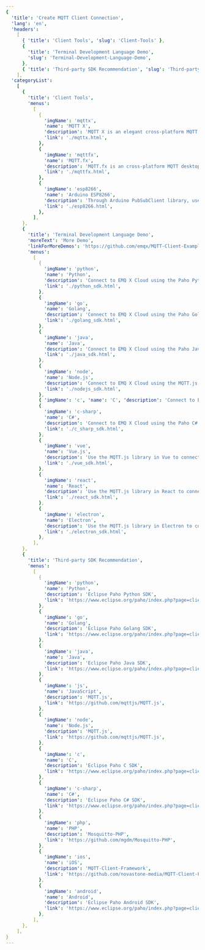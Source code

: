```yaml
---
{
  'title': 'Create MQTT Client Connection',
  'lang': 'en',
  'headers':
    [
      { 'title': 'Client Tools', 'slug': 'Client-Tools' },
      {
        'title': 'Terminal Development Language Demo',
        'slug': 'Terminal-Development-Language-Demo',
      },
      { 'title': 'Third-party SDK Recommendation', 'slug': 'Third-party-SDK-Recommendation' },
    ],
  'categoryList':
    [
      {
        'title': 'Client Tools',
        'menus':
          [
            {
              'imgName': 'mqttx',
              'name': 'MQTT X',
              'description': 'MQTT X is an elegant cross-platform MQTT 5.0 desktop client open sourced by EMQ, which supports macOS, Linux, Windows.',
              'link': './mqttx.html',
            },
            {
              'imgName': 'mqttfx',
              'name': 'MQTT.fx',
              'description': 'MQTT.fx is an cross-platform MQTT desktop client, which supports macOS, Linux, Windows.',
              'link': './mqttfx.html',
            },
            {
              'imgName': 'esp8266',
              'name': 'Arduino ESP8266',
              'description': 'Through Arduino PubSubClient library, use MQTT protocol to push data from ESP8266 module to EMQ X Cloud.',
              'link': './esp8266.html',
            },
          ],
      },
      {
        'title': 'Terminal Development Language Demo',
        'moreText': 'More Demo',
        'linkForMoreDemos': 'https://github.com/emqx/MQTT-Client-Examples',
        'menus':
          [
            {
              'imgName': 'python',
              'name': 'Python',
              'description': 'Connect to EMQ X Cloud using the Paho Python library',
              'link': './python_sdk.html',
            },
            {
              'imgName': 'go',
              'name': 'Golang',
              'description': 'Connect to EMQ X Cloud using the Paho Golang library',
              'link': './golang_sdk.html',
            },
            {
              'imgName': 'java',
              'name': 'Java',
              'description': 'Connect to EMQ X Cloud using the Paho Java library',
              'link': './java_sdk.html',
            },
            {
              'imgName': 'node',
              'name': 'Node.js',
              'description': 'Connect to EMQ X Cloud using the MQTT.js library',
              'link': './nodejs_sdk.html',
            },
            { 'imgName': 'c', 'name': 'C', 'description': 'Connect to EMQ X Cloud using the Paho C library', 'link': './c_sdk.html' },
            {
              'imgName': 'c-sharp',
              'name': 'C#',
              'description': 'Connect to EMQ X Cloud using the Paho C# library',
              'link': './c_sharp_sdk.html',
            },
            {
              'imgName': 'vue',
              'name': 'Vue.js',
              'description': 'Use the MQTT.js library in Vue to connect to EMQ X Cloud',
              'link': './vue_sdk.html',
            },
            {
              'imgName': 'react',
              'name': 'React',
              'description': 'Use the MQTT.js library in React to connect to EMQ X Cloud',
              'link': './react_sdk.html',
            },
            {
              'imgName': 'electron',
              'name': 'Electron',
              'description': 'Use the MQTT.js library in Electron to connect to EMQ X Cloud',
              'link': './electron_sdk.html',
            },
          ],
      },
      {
        'title': 'Third-party SDK Recommendation',
        'menus':
          [
            {
              'imgName': 'python',
              'name': 'Python',
              'description': 'Eclipse Paho Python SDK',
              'link': 'https://www.eclipse.org/paho/index.php?page=clients/python/index.php',
            },
            {
              'imgName': 'go',
              'name': 'Golang',
              'description': 'Eclipse Paho Golang SDK',
              'link': 'https://www.eclipse.org/paho/index.php?page=clients/golang/index.php',
            },
            {
              'imgName': 'java',
              'name': 'Java',
              'description': 'Eclipse Paho Java SDK',
              'link': 'https://www.eclipse.org/paho/index.php?page=clients/java/index.php',
            },
            {
              'imgName': 'js',
              'name': 'JavaScript',
              'description': 'MQTT.js',
              'link': 'https://github.com/mqttjs/MQTT.js',
            },
            {
              'imgName': 'node',
              'name': 'Node.js',
              'description': 'MQTT.js',
              'link': 'https://github.com/mqttjs/MQTT.js',
            },
            {
              'imgName': 'c',
              'name': 'C',
              'description': 'Eclipse Paho C SDK',
              'link': 'https://www.eclipse.org/paho/index.php?page=clients/c/index.php',
            },
            {
              'imgName': 'c-sharp',
              'name': 'C#',
              'description': 'Eclipse Paho C# SDK',
              'link': 'https://www.eclipse.org/paho/index.php?page=clients/dotnet/index.php',
            },
            {
              'imgName': 'php',
              'name': 'PHP',
              'description': 'Mosquitto-PHP',
              'link': 'https://github.com/mgdm/Mosquitto-PHP',
            },
            {
              'imgName': 'ios',
              'name': 'iOS',
              'description': 'MQTT-Client-Framework',
              'link': 'https://github.com/novastone-media/MQTT-Client-Framework',
            },
            {
              'imgName': 'android',
              'name': 'Android',
              'description': 'Eclipse Paho Android SDK',
              'link': 'https://www.eclipse.org/paho/index.php?page=clients/android/index.php',
            },
          ],
      },
    ],
}
---
```


<CloudConnectionOverview />
